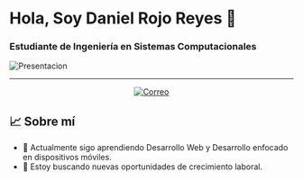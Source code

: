 # Hola, Soy Daniel Rojo Reyes 👋

### Estudiante de Ingeniería en Sistemas Computacionales

![Presentacion]()

---

<p align="center">
  <a href="mailto:rojod0946@gmail.com">
    <img src="https://img.shields.io/badge/Correo-EA4335?style=for-the-badge&logo=gmail&logoColor=white" alt="Correo">
  </a>
</p>

## 📈 Sobre mí

- 👾 Actualmente sigo aprendiendo Desarrollo Web y Desarrollo enfocado en dispositivos móviles.
- 🎯 Estoy buscando nuevas oportunidades de crecimiento laboral.
